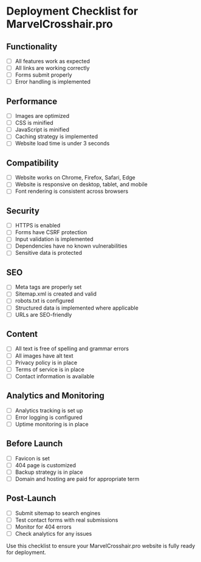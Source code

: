 # Deployment Checklist for MarvelCrosshair.pro

## Functionality
- [ ] All features work as expected
- [ ] All links are working correctly
- [ ] Forms submit properly
- [ ] Error handling is implemented

## Performance
- [ ] Images are optimized
- [ ] CSS is minified
- [ ] JavaScript is minified
- [ ] Caching strategy is implemented
- [ ] Website load time is under 3 seconds

## Compatibility
- [ ] Website works on Chrome, Firefox, Safari, Edge
- [ ] Website is responsive on desktop, tablet, and mobile
- [ ] Font rendering is consistent across browsers

## Security
- [ ] HTTPS is enabled
- [ ] Forms have CSRF protection
- [ ] Input validation is implemented
- [ ] Dependencies have no known vulnerabilities
- [ ] Sensitive data is protected

## SEO
- [ ] Meta tags are properly set
- [ ] Sitemap.xml is created and valid
- [ ] robots.txt is configured
- [ ] Structured data is implemented where applicable
- [ ] URLs are SEO-friendly

## Content
- [ ] All text is free of spelling and grammar errors
- [ ] All images have alt text
- [ ] Privacy policy is in place
- [ ] Terms of service is in place
- [ ] Contact information is available

## Analytics and Monitoring
- [ ] Analytics tracking is set up
- [ ] Error logging is configured
- [ ] Uptime monitoring is in place

## Before Launch
- [ ] Favicon is set
- [ ] 404 page is customized
- [ ] Backup strategy is in place
- [ ] Domain and hosting are paid for appropriate term

## Post-Launch
- [ ] Submit sitemap to search engines
- [ ] Test contact forms with real submissions
- [ ] Monitor for 404 errors
- [ ] Check analytics for any issues

Use this checklist to ensure your MarvelCrosshair.pro website is fully ready for deployment.
